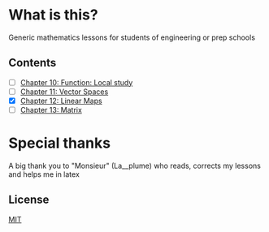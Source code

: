 # What is this?
Generic mathematics lessons for students of engineering or prep schools

## Contents
- [ ] [Chapter 10: Function: Local study](https://github.com/FireGh0st/CM/blob/main/Math/Function%20local%20study.pdf)
- [ ] [Chapter 11: Vector Spaces](https://github.com/FireGh0st/CM/blob/main/Math/Vector%20Spaces.pdf)
- [x] [Chapter 12: Linear Maps](https://github.com/FireGh0st/CM/blob/main/Math/Linear%20Maps.pdf)
- [ ] [Chapter 13: Matrix](https://github.com/FireGh0st/CM/blob/main/Math/Matrix.pdf)

# Special thanks
A big thank you to "Monsieur" (La__plume) who reads, corrects my lessons and helps me in latex

## License

[MIT](https://choosealicense.com/licenses/mit/)